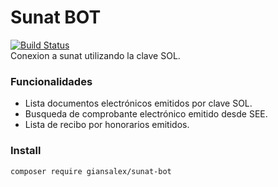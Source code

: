 # Sunat BOT
[![Build Status](https://travis-ci.org/giansalex/sunat-bot.svg?branch=master)](https://travis-ci.org/giansalex/sunat-bot)  
Conexion a sunat utilizando la clave SOL.

### Funcionalidades
- Lista documentos electrónicos emitidos por clave SOL.
- Busqueda de comprobante electrónico emitido desde SEE.
- Lista de recibo por honorarios emitidos.

### Install

```bash
composer require giansalex/sunat-bot
```
